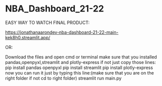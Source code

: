 # NBA_Dashboard_21-22
EASY WAY TO WATCH FINAL PRODUCT:

https://jonathanaarondev-nba-dashboard-21-22-main-kek8h0.streamlit.app/

OR:

Download the files and open cmd or terminal make sure that you installed pandas,openpyxl,streamlit and plotly-express if not just copy those lines: pip install pandas openpyxl pip install streamlit pip install plotly-express now you can run it just by typing this line:(make sure that you are on the right folder if not cd to right folder) streamlit run main.py
